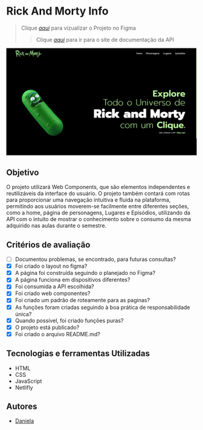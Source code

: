 # Rick And Morty Info

> Clique _[aqui](https://www.figma.com/file/3JkhWsPMAB15mkO3sjp485/Site-Rick-and-Morty?type=design&node-id=90-85&t=AuLgw4revgkJMKCs-0)_ para vizualizar o Projeto no Figma
> > Clique _[aqui](https://rickandmortyapi.com)_ para ir para o site de documentação da API

![](./img/home-rickandmorty.PNG)


## Objetivo

O projeto utilizará Web Components, que são elementos independentes e reutilizáveis da interface do usuário. O projeto também contará com rotas para proporcionar uma navegação intuitiva e fluida na plataforma, permitindo aos usuários moverem-se facilmente entre diferentes seções, como a home, página de personagens, Lugares e Episódios, utilizando da API com o intuito de mostrar o conhecimento sobre o consumo da mesma adquirido nas aulas durante o semestre.

## Critérios de avaliação
- [ ]  Documentou problemas, se encontrado, para futuras consultas?
- [x]  Foi criado o layout no figma?
- [x]  A página foi construída seguindo o planejado no Figma?
- [x]  A página funciona em dispositivos diferentes?
- [x]  Foi consumida a API escolhida?
- [x]  Foi criado web componentes?
- [x]  Foi criado um padrão de roteamente para as paginas?
- [x]  As funções foram criadas seguindo à boa prática de responsabilidade única?
- [x]  Quando possível, foi criado funções puras?
- [x]  O projeto está publicado?
- [x]  Foi criado o arquivo README.md?

## Tecnologias e ferramentas Utilizadas

* HTML 
* CSS
* JavaScript
* Netlifly

## Autores
* [Daniela](https://github.com/D4kii)

















